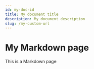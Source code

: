 ```yaml
---
id: my-doc-id
title: My document title
description: My document description
slug: /my-custom-url
---
```


# My Markdown page

This is a Markdown page